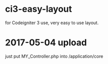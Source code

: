 # ci3-easy-layout
for Codeigniter 3 use, very easy to use layout.

# 2017-05-04 upload

just put MY_Controller.php into /application/core
